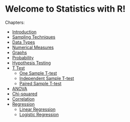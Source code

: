 # Welcome to Statistics with R!

Chapters:

-   [Introduction](chapters/Introduction)
-   [Sampling Techniques](chapters/Sampling-Techniques)
-   [Data Types](chapters/Data-Types)
-   [Numerical Measures](chapters/Numerical-Measures)
-   [Graphs](chapters/Plots-and-Charts)
-   [Probability](chapters/Probability)
-   [Hypothesis Testing](chapters/Hypothesis-testing)
-   [T Test](chapters/T-test)
    -   [One Sample T-test](chapters/T-test/One-Sample-Ttest)
    -   [Independent Sample
        T-test](chapters/T-test/Independent-Sample-Ttest)
    -   [Paired Sample T-test](chapters/T-test/Paired-Sample-Ttest)
-   [ANOVA](chapters/ANOVA)
-   [Chi-squared](chapters/Chi-squared)
-   [Correlation](chapters/Correlation)
-   [Regression](chapters/Regression)
    -   [Linear Regression](chapters/Linear-regression)
    -   [Logistic Regression](chapters/Logistic-regression)
